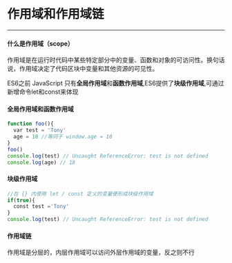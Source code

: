 # 作用域和作用域链
--- 
#### 什么是作用域（scope）
作用域是在运行时代码中某些特定部分中的变量、函数和对象的可访问性。换句话说，作用域决定了代码区块中变量和其他资源的可见性。

ES6之前 JavaScript 只有**全局作用域**和**函数作用域**,ES6提供了**块级作用域**,可通过新增命令let和const来体现
#### 全局作用域和函数作用域
```js
function foo(){
  var test = 'Tony'
  age = 18 //等同于 window.age = 18
}
foo()
console.log(test) // Uncaught ReferenceError: test is not defined
console.log(age) // 18
```
#### 块级作用域
```js
//在 {} 内使用 let / const 定义的变量便形成块级作用域
if(true){
  const test ='Tony'
}
console.log(test) // Uncaught ReferenceError: test is not defined
```
#### 作用域链 
作用域是分层的，内层作用域可以访问外层作用域的变量，反之则不行